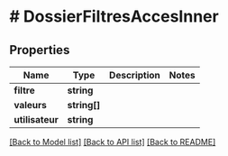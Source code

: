 # # DossierFiltresAccesInner

## Properties

Name | Type | Description | Notes
------------ | ------------- | ------------- | -------------
**filtre** | **string** |  |
**valeurs** | **string[]** |  |
**utilisateur** | **string** |  |

[[Back to Model list]](../../README.md#models) [[Back to API list]](../../README.md#endpoints) [[Back to README]](../../README.md)
